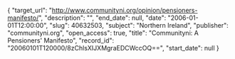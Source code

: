 {
  "target_url": "http://www.communityni.org/opinion/pensioners-manifesto/", 
  "description": "", 
  "end_date": null, 
  "date": "2006-01-01T12:00:00", 
  "slug": 40632503, 
  "subject": "Northern Ireland", 
  "publisher": "communityni.org", 
  "open_access": true, 
  "title": "Communityni: A Pensioners' Manifesto", 
  "record_id": "20060101T120000/8zChlsXIJXMgraEDCWccOQ==", 
  "start_date": null
}

